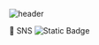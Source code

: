 ![header](https://capsule-render.vercel.app/api?type=waving&color=0:93d2ff,100:a3a9f0&height=300&section=header&text=Welcome%20to%20gyuri's%20GitHub&fontSize=40&animation=blink&fontColor=ffffff)

 🚢 SNS
![Static Badge](https://img.shields.io/badge/velog-%23%2320C997?link=https%3A%2F%2Fvelog.io%2F%40gyultang)
